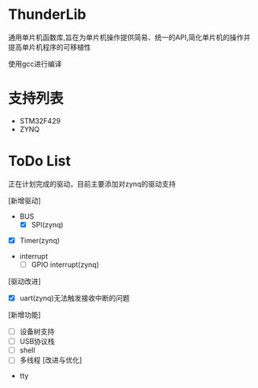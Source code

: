 <!--
 * @Author: your name
 * @Date: 2020-08-30 16:29:55
 * @LastEditTime: 2020-10-05 20:31:19
 * @LastEditors: Please set LastEditors
 * @Description: In User Settings Edit
 * @FilePath: \ThunderLib\README.md
-->

# ThunderLib

通用单片机函数库,旨在为单片机操作提供简易、统一的API,简化单片机的操作并提高单片机程序的可移植性

使用gcc进行编译

# 支持列表
- STM32F429
- ZYNQ

# ToDo List
正在计划完成的驱动，目前主要添加对zynq的驱动支持

[新增驱动]

- BUS
  - [X] SPI(zynq)
- [x] Timer(zynq)
- interrupt
  - [ ] GPIO interrupt(zynq)

[驱动改进]

- [x] uart(zynq)无法触发接收中断的问题

[新增功能]
- [ ] 设备树支持
- [ ] USB协议栈
- [ ] shell
- [ ] 多线程
[改进与优化]

- tty
